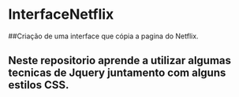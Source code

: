 # InterfaceNetflix
##Criação de uma interface que cópia a pagina do Netflix.
## Neste repositorio aprende a utilizar algumas tecnicas de Jquery juntamento com alguns estilos CSS.
